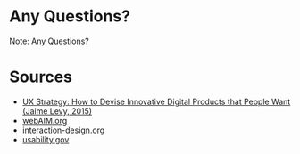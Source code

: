 # Any Questions?
Note:
Any Questions?


# Sources
- [UX Strategy: How to Devise Innovative Digital Products that People Want \(Jaime Levy, 2015\)](https://books.google.de/books/about/UX_Strategy.html?id=c9zBrQEACAAJ&redir_esc=y)
- [webAIM.org](https://webaim.org)
- [interaction-design.org](https://interaction-design.org)
- [usability.gov](https://usability.gov)

